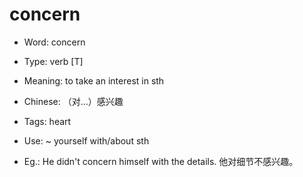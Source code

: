# concern

- Word: concern

- Type: verb [T]
- Meaning: to take an interest in sth
- Chinese: （对…）感兴趣
- Tags: heart
- Use: ~ yourself with/about sth
- Eg.: He didn't concern himself with the details. 他对细节不感兴趣。

